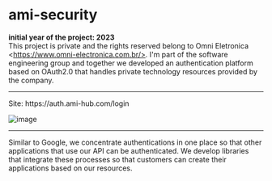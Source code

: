 # ami-security

**initial year of the project: 2023**<br>
This project is private and the rights reserved belong to Omni Eletronica &lt;https://www.omni-electronica.com.br/>. I'm part of the software engineering group and together we developed an authentication platform based on OAuth2.0 that handles private technology resources provided by the company.

<hr>
Site: https://auth.ami-hub.com/login

![image](https://github.com/lamecksf/ami-security/assets/8169680/e66b5ee4-eac4-429c-bc96-4811eda647dd)

<hr>
Similar to Google, we concentrate authentications in one place so that other applications that use our API can be authenticated. We develop libraries that integrate these processes so that customers can create their applications based on our resources.
